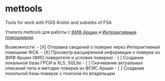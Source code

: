 # mettools
Tools for work with FGIS Arshin and subsites of FSA

Утилита *mettools* для работы с [ФИФ Аршин](https://fgis.gost.ru/#!/mt) и [Интерактивным помошником](https://support.fsa.gov.ru).

Возможности:
    - [X] Отправка сведений о поверке через Интерактивный помошник ФСА.
    - [X] Просмотр расширенной информации о поверке из ФИФ Аршин (ФИО поверителя и условия поверки)
    - [ ] Создание локальной базы ГРСИ в XLS, SQLite
    - [ ] Скачивание актуальных описаний типа и методик поверки из ФГИС Аршин
    - [ ] Создание локальной базы поверок с поиском по владельцам


